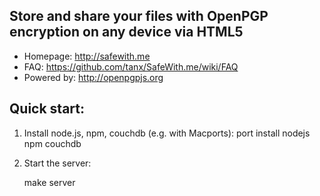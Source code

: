 ## Store and share your files with OpenPGP encryption on any device via HTML5

* Homepage: http://safewith.me
* FAQ: https://github.com/tanx/SafeWith.me/wiki/FAQ
* Powered by: http://openpgpjs.org

## Quick start:

1. Install node.js, npm, couchdb (e.g. with Macports):
    port install nodejs npm couchdb

2. Start the server:

    make server